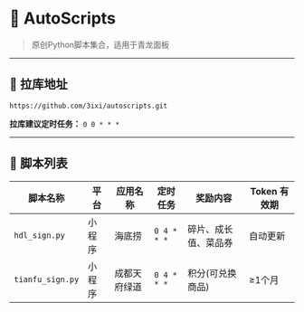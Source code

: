 # 🚀 AutoScripts

> 原创Python脚本集合，适用于青龙面板

---

## 🔗 拉库地址

```plaintext
https://github.com/3ixi/autoscripts.git
```

**拉库建议定时任务：** `0 0 * * *`

---

## 📜 脚本列表

| 脚本名称         | 平台       | 应用名称       | 定时任务      | 奖励内容                 | Token 有效期          |
|------------------|------------|----------------|---------------|--------------------------|-----------------------|
| `hdl_sign.py`    | 小程序     | 海底捞         | `0 4 * * *`   | 碎片、成长值、菜品券     | 自动更新              |
| `tianfu_sign.py` | 小程序     | 成都天府绿道   | `0 4 * * *`   | 积分(可兑换商品)                     | ≥1个月               |

